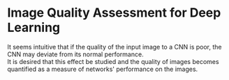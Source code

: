 # Image Quality Assessment for Deep Learning
It seems intuitive that if the quality of the input image to a CNN is poor, the CNN may deviate from its normal performance.  
It is desired that this effect be studied and the quality of images becomes quantified as a measure of networks' performance on the images.
